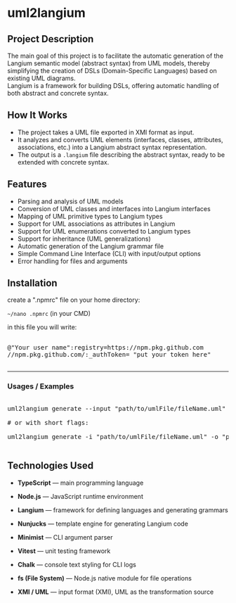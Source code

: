 # **uml2langium**

## Project Description

The main goal of this project is to facilitate the automatic generation of the Langium semantic model (abstract syntax) from UML models, thereby simplifying the creation of DSLs (Domain-Specific Languages) based on existing UML diagrams.  
Langium is a framework for building DSLs, offering automatic handling of both abstract and concrete syntax.

## How It Works

- The project takes a UML file exported in XMI format as input.
- It analyzes and converts UML elements (interfaces, classes, attributes, associations, etc.) into a Langium abstract syntax representation.
- The output is a `.langium` file describing the abstract syntax, ready to be extended with concrete syntax.

## Features

- Parsing and analysis of UML models  
- Conversion of UML classes and interfaces into Langium interfaces 
- Mapping of UML primitive types to Langium types  
- Support for UML associations as attributes in Langium  
- Support for UML enumerations converted to Langium types  
- Support for inheritance (UML generalizations)  
- Automatic generation of the Langium grammar file  
- Simple Command Line Interface (CLI) with input/output options  
- Error handling for files and arguments  

## Installation
create a ".npmrc" file on your home directory: 
                             
`~/nano .npmrc` (in your CMD)


in this file you will write:
<pre>                                
@"Your user name":registry=https://npm.pkg.github.com
//npm.pkg.github.com/:_authToken= "put your token here"

</pre>


---

### **Usages / Examples**

<pre> 
uml2langium generate --input "path/to/umlFile/fileName.uml" --output "path/to/output/fileName.langium"

# or with short flags:

uml2langium generate -i "path/to/umlFile/fileName.uml" -o "path/to/output/fileName.langium"
  
</pre> 

## Technologies Used

- **TypeScript** — main programming language  

- **Node.js** — JavaScript runtime environment  

- **Langium** — framework for defining languages and generating grammars  

- **Nunjucks** — template engine for generating Langium code  

- **Minimist** — CLI argument parser  

- **Vitest** — unit testing framework  

- **Chalk** — console text styling for CLI logs  

- **fs (File System)** — Node.js native module for file operations

- **XMI / UML** — input format (XMI), UML as the transformation source  